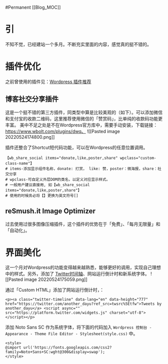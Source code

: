 #Permanent
[[Blog_MOC]] 

# 引
不知不觉，已经建站一个多月。不断充实里面的内容，感觉真的挺不错的。 

# 插件优化 
之前曾使用的插件见：[Wordpress 插件推荐](https://anotherdayu.com/2022/455/)
## 博客社交分享插件
这是一个挺不错的第三方插件，同类型中算是比较美观的（如下）。可以添加微信和支付宝的收款二维码，这里推荐使用微信的「赞赏码」，比单纯的收款码功能更丰富。
美中不足之处是不在Wordpress官方库中，需要手动安装，下载链接：https://www.wbolt.com/plugins/dwq。
![[Pasted image 20220524174800.png]]

插件还整合了Shortcut短代码功能，可以在Wordpress的任意位置调用。
```
【wb_share_social items="donate,like,poster,share" wpclass="custom-class-name"】 
# items-添加显示组件名称，donate: 打赏， like: 赞，poster：微海报，share：社交分享 
# wpclass-可自定义外层DOM的类名，以定义对应显示样式。 
# 一般用户建议直接用, 如【wb_share_social items="donate,like,poster,share"】
# 使用的时候务必将【】更换为英文符号[]
```


## reSmush.it Image Optimizer
过去使用过很多图像压缩插件，这个插件的优势在于「免费」、「每月无限量」和「自动化」。


# 界面美化
这一个月对Wordpress的功能变得越来越熟悉，能够更好的调用，实现自己理想中的样式。另外，添加了 [Twitter时间轴](https://anotherdayu.com/2022/3361/)、网站运行倒计时和新系统字体。
![[Pasted image 20220524175059.png]]

通过「Custom HTML」添加了网站运行倒计时，：
```
<p><a class="twitter-timeline" data-lang="en" data-height="777" href="https://twitter.com/another_dayu?ref_src=twsrc%5Etfw">Tweets by another_dayu</a> <script async="" src="https://platform.twitter.com/widgets.js" charset="utf-8"></script></p>
```

添加 Noto Sans SC 作为系统字体，将下面的代码加入 `Wordpress 控制台 - Appearance - Theme File Editor - Stylesheet(style.css)` 中。
```
<style>
@import url('https://fonts.googleapis.com/css2?family=Noto+Sans+SC:wght@300&display=swap');
</style>
```



